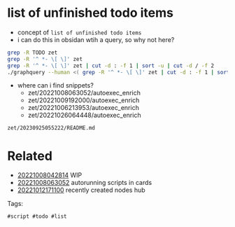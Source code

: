 # list of unfinished todo items

- concept of `list of unfinished todo items`
- i can do this in obsidan wtih a query, so why not here?

```bash
grep -R TODO zet
grep -R '^ *- \[ \]' zet
grep -R '^ *- \[ \]' zet | cut -d : -f 1 | sort -u | cut -d / -f 2
./graphquery --human <( grep -R '^ *- \[ \]' zet | cut -d : -f 1 | sort -u | cut -d / -f 2 )
```

- where can i find snippets?
  - zet/20221008063052/autoexec_enrich
  - zet/20221009192000/autoexec_enrich
  - zet/20221006213953/autoexec_enrich
  - zet/20221026064448/autoexec_enrich


` zet/20230925055222/README.md `

# Related

- [20221008042814](/zet/20221008042814/README.md) WIP
- [20221008063052](/zet/20221008063052/README.md) autorunning scripts in cards
- [20221012171100](/zet/20221012171100/README.md) recently created nodes hub

Tags:

    #script #todo #list
